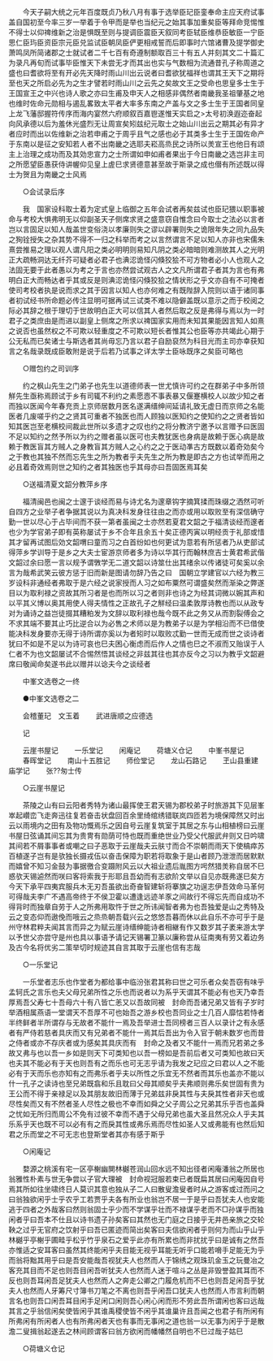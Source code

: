 <!-- { "loadSidebar": true } -->
　　今天子嗣大统之元年百度既贞乃秋八月有事于选举臣玘臣銮奉命主应天府试事盖自国初至今率三岁一举着于令甲而是举也当纪元之始其事加重矣臣等拜命竞惕惟不得士以仰禆维新之治是惧既至则与提调臣震臣天叙同考臣轼臣维恭臣敏臣一宁臣思仁臣玙臣资臣宗元臣兑监试臣朝凤臣俨更相戒誓而后即事时六馆诸曹及提学御史萧鸣凤所简诸郡之士就试者二千七百有奇遵制额取百三十有五人并刻其文二十篇汇为录凡再旬而试事毕臣惟天下未尝无才而其出也实与气数相为流通昔孔子称周道之盛也曰耆欲将至有开必先天降时雨山川出云说者曰耆欲犹福祥也谓其王天下之期将至也天之所启必先为之生才譬若时雨山川之云先之矣故文王之受命也思皇多士生于王国宣王之中兴也诗人歌之亦曰生甫及申天人之相感非偶然者南畿我圣祖肇基之地也维时佐命元勋相与遏乱畧致太平者大率多东南之产盖与文之多士生于王国者同皇上龙飞藩邸握符传序而海内宴然六府顺叙百嘉鬯遂惟天实启之>太号初涣遐迩奋起向风承德以后为羞休光盛烈无让周宣矣矧兹纪元取士之始山川出云之期其必有异才者应时而出以佐维新之治若申甫之于周乎且气之感也必于其类多士生于王国佐命产于东南以是征之安知若人者不出南畿之选耶夫崧高烝民之诗所以羙宣王也他日有颂主上治理之成功而及其効忠宣力之士所谓如申如甫者果出于今日南畿之选岂非主司之所愿望臣愚获侍讲幄仰见皇上虗巳求贤德意甚至故于斯录之成也僣有所述既以得士为贺且为南畿之士风焉 

　　○会试录后序 

　　我　国家设科取士着为定式皇上临御之五年会试者再矣兹试也臣玘猥以职事被命与考校大惧弗明无以仰副圣天子侧席求贤之盛意窃自惟念曰今取士之法必以言者岂以言固足以知人哉盖世变俗浇以孝廉则失之谬以辟署则失之诡限年失之同九品失之狥铨授失之杂其势不得不一归之科举而考之以言然谓言不足以知人亦非也宋儒朱熹尝推易之理以观人谓凡阳之类必明明则易知凡阴之类必暗暗则难测故其人之光明正大疏畅洞达无纤芥可疑者必君子也淟涊诡怪闪倏狡狯不可方物者必小人也观人之法固无要于此者愚以为考之于言也亦然尝试观古人之文凡所谓君子者其为言也有弗明白正大而畅达者乎其或反是则淟涊诡怪闪倏狡狯之情状形之乎文亦自有不可掩者使司考校者执是说而求之其于因言以知人也亦何难之有既陛辞入院则以语于诸同事者初试经书所命题必传注显明可据再试三试类不难以隐僻盖既以意示之而于校阅之际必其辞之根于理切于世故明白正大可以信其人者然后取之反是弗得与焉以为一时君子之类庶由是而进以副皇上侧席之所求以禆国家实用而未知其果能因言知人如熹之说否也虽然权之不可欺以轻重度之不可欺以短长者惟其公也臣等亦共竭此心期于公无私而已矣诸士与斯选者其尚毋忘乃言以君子自励裒然为科目光而主司亦幸获知言之名哉录既成臣敢附是说于后若乃试事之详太学士臣咏既序之矣臣可略也 

　　○赠包约之司训序 

　　约之枫山先生之门弟子也先生以道德师表一世尤慎许可约之在群弟子中多所领觧先生亟称焉顾试于乡有司辄不利约之素愿悫不事表暴又偃蹇横校人以故少知之者而独以医闻今年春充贡上京师居数月医名遂满缙绅间延请礼致无虚日而京师之名能医者几废嗟乎约之之贤其可重者不独医也而人顾独以医知约之使知约之之贤者皆如知其医岂至老横校间裁此世所以多遗才之叹也约之将分教济宁邀予以言赠予曰医固不足以知约之然予所以为约之赠者虽以医可也夫教犹医也身病是故赖于医心病是故赖于教医盲其方贼人之身教盲其方贼人之心约之之于医动凖古方既数以着奇効矣今之于教也其独不然而忘先生之所为教者乎夫先生之所为教是即古之方也试举而用之必且着奇效焉则世之知约之者其独医也乎其母亦曰吾固医焉耳矣 

　　○送福清夏文韶分教萍乡序 

　　福清闽邑也闽之士邃于谈经而易与诗尤名为邃章钩字摘箕揉而珠缀之洒然可听自四方之业举子者争据其说以为真决科发身往往由之而亦或用以取败至有深信确守勤一世以尽心于占毕间而不获一第者虽闽之士亦然若夏君文韶之于福清谈经而邃者也少为学官弟子即有英称屡试于乡不合年且余五十矣正德丙寅以明经贡于礼部或惜其才留再试图后効文韶喟曰童而习之白首纷如也何更试为意若有所惩者乃从吏部试得萍乡学训导于是乡之大夫士宦游京师者多为诗以华其行而翰林庶吉士黄君希武偕文韶过余曰愿一言以规予谓斆学无二道文韶以诗筮仕出其绪余以传诸徒可矣奚以余言为哉希武笑云彼方惩于旧而新是图请勿辞乃告之曰　国朝立学建官以六经为教三岁设科非通经者弗取于是六经之说家授而人习之如布粟然可谓盛矣然而渐染之弊遂目以为取利禄之资故其所习者是也而所以习之者则非也诗之为经其词微以婉其声和以平其义博以奥其用使人得夫情性之正故孔子之觧经曰温柔敦厚诗教也而以从政专对为诵诗之益岂徒掇其糟粕发为文辞以取利禄也哉今既不此之务又从而割裂傅会之不求其端不要其止巧比逆合以为必售之术师以是为教弟子以是为学相沿而不已借使能决科发身要亦无得于诗所谓亦奚以为者矧时以取败忒勤一世而无成而世之谈诗者犹曰不如是不足以为诗可哀也巳夫困心衡虑而后作人之情也巳之不淑而又贻误于人仁者不为也文韶屡试不合惕然悟其谈经之非兹其往也其亦反今之习以为教乎文韶避席曰敬闻命矣遂书此以赠并以谂夫今之谈经者 

　　中峯文选卷之一终 

　　●中峯文选卷之二 

　　会稽董玘　文玉着 
　　武进唐顺之应德选 

　　记 

　　云崖书屋记 
　　一乐堂记 
　　闲庵记 
　　荷塘义仓记 
　　中峯书屋记 
　　春晖堂记 
　　南山十五胜记 
　　师俭堂记 
　　龙山石路记 
　　玊山县重建庙学记 
　　张??匆士传 

　　○云崖书屋记 

　　茶陵之山有曰云阳者秀特为诸山最挥使王君天锡为郡校弟子时旅游其下见层峯崒起巑峦飞走奔迅往复若奋击状盘回百余里绮绾绣错联岚四匝若为境保障然又时出云以雨境内之田有及物功慨焉乐之因自号云崖复筑室于其居之东与山相植榜曰云崖书屋日弦诵其间忘其为贵冑有勋荫可恃也既而重绝世业乃受父代服武弁则又日吟啸其间若不屑事事者或嘲之曰子恶取于云崖哉夫云肤寸而合不崇朝而雨天下使槁瘁苏百植遂子岂有是欤独长摄戎伍以奋击保障为职若将取象于是山者顾乃泄泄而居默默而嬉曾不知习金鼓为事据徼合变蹑附风云以大祖业遗后胤图方呺然猎羙称自居不巳惑欤天锡逌然而咲曰客将索我于形耶且吾幼而有志欲阶文举以自见亦既弗遂巳矣方今天下承平四夷宾服兵木无刃吾虽欲出奇奋智建斩将搴旗之功逞志伊吾效命马革何可得哉夫李广不遇高帝终于不侯卫霍以遭逢远迹羊豕之间故行不得忘先而自成功不得背时而独章自劳于人之所弗用取忤于世之所讳闻智者弗为也吾独爱是山之秀特及云之变态仰而遨俛而哦云之烝烝朝吾载兴云之悠悠吾暮而休以此自乐不亦可乎于是州守林君粹夫闻其言而异之为赋云崖诗缙绅能诗者相継有作又数岁其子袤来游太学以予世父亦尝守是州也具以事语予请记天锡署卫篆以廉称尝从征南夷有劳又着边务及古今名将优劣二策举切时规迹其自言其取于云崖也信有志哉 

　　○一乐堂记 

　　一乐堂者志乐也作堂者为都给事中临汾张君其称曰世之可乐者众矣吾窃有味乎孟轲氏之言乐也夫父母兄弟所性之乐也而说者以为系乎天谓其不能必有也天乃幸吾厚焉吾父寿七十吾母六十有八皆亡恙又以吾故同被　封命而吾诸兄弟又皆有子岁时举酒相属燕语一堂谓天不吾厚不可也始吾之游乡校也吾同业之士几百人靡怙若恃者半终鲜者半所谓存与无故者不能什一焉及吾举进士吾同榜者三百人以录计之有永感者有严侍若慈者具庆而又有兄弟者不能什一焉其后吾出为令入官于朝未数岁也而昔之侍者或亦不存庆者或为感矣其具庆而有　封命之及者又不能什一焉而兄若弟之多故又弗与也以吾一乡如是则天下可类知也以吾一榜如是吾前后者又可类知也故曰天也夫其不能必有于天也则吾有之而乐也可无志乎请为我发之玘应之曰君以人之不能必有于天而乐也亦知有之而弗乐者乎夫以所性之乐宜无不然者而其乐也盖亦不能以什一孔子之读诗也至兄弟既翕和乐且耽曰父母其顺矣乎夫弗顺则弗乐矣世固有贵为王公而不得于亲禄足以及其朋友故旧而薄于兄弟兹非戾其性与夫戾其性者非天也或尽性矣而又有不然者圣人尽性之极也不幸而如舜之父子周公之兄弟其乐乎否也盖舜之忧如无所归而周公不免有过彼不幸而不遇于父母兄弟也虽大圣且然况众人乎夫其乐系乎天也既不可以必有有之而戾其性或弗乐焉而尽性如圣人又或弗能有也然后知君之乐而堂之不可无志也登斯堂者其亦有感于斯乎 

　　○闲庵记 

　　婺源之桃溪有宅一区亭榭幽閴林樾苍润山回水远不知出径者闲庵潘翁之所居也翁雅性朴素与世无争尝以子官大理被　封命视冠服若束已者既扁其居曰闲庵因自号焉其所如往坐啸终日人莫识其意也独从子二人曰散叟澹叟者时从之游客或过而问之曰翁独欲闲乎士乎农乎工若贾乎夫各有所业也翁岂不居一于是乎曰吾犹夫人也安能逃于四者之外哉客曰然则翁固士乎少而不学谋乎壮而不禄谋乎老而不□孙谋乎而独闲者乎曰吾本不仕且以诗书遗子孙矣客曰其然也无门庭之日接乎无井邑亲旅之交轮鞅之过乎无官府之饮射乎曰吾已匿迹而简出矣客曰夫信欲闲者乎则何为而山乎山乎林樾乎亭榭乎圃畦乎松乎竹乎泉石之爱乎此亦有所累也而非扰扰乎曰是诚有之然吾亦惟适之安耳客曰虽然其终能闲乎夫目能无视乎耳能无听乎口能若嗋手足能无为乎而翁将黜其用乎曰是吾安能哉吾视犹夫人也然而人于锦绣之观珠玑金玉之玩曼冶之客充其目而不足也则吾目闲吾听犹夫人也然而人迷于喧斗之丛是非毁誉盈其耳而不反也则吾耳闲吾足犹夫人也然而人之奔走公卿之门履危机而不巳也则吾足闲吾乎犹夫人也然而人牙筹尺寸簿书刀笔之不离也则吾乎闲吾口犹夫人也然而人市言利而朝言名也则吾口闲吾耳目闲手足闲口闲则吾心闲心闲而形不劳此吾所谓闲也客曰远哉其言之乎翁信闲矣使皆闲乎其谁禹稷使皆不闲乎其谁巢许且吾闻之也君子有所闲有所弗闲有所闲者人也有所弗闲者天也有事而无事闲之道也翁一以无事为闲乎于是散澹二叟揖翁起遂去之林间顾谓客曰翁方欲闲而幡幡然自明也不巳过哉子姑巳 

　　○荷塘义仓记 

